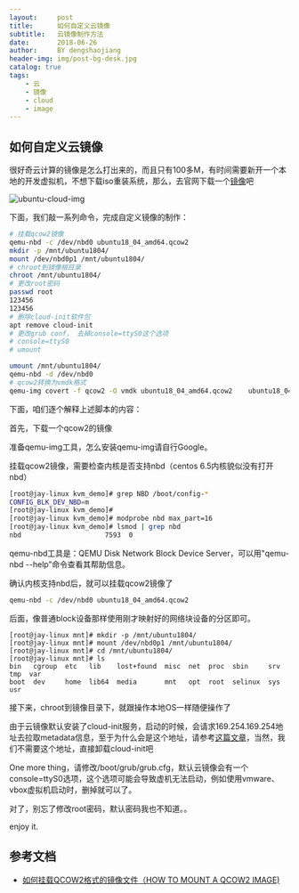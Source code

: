 ```yaml
---
layout:     post
title:      如何自定义云镜像
subtitle:   云镜像制作方法
date:       2018-06-26
author:     BY dengshaojiang
header-img: img/post-bg-desk.jpg
catalog: true
tags:
    - 云
    - 镜像
    - cloud
    - image
---
```


## 如何自定义云镜像

很好奇云计算的镜像是怎么打出来的，而且只有100多M，有时间需要新开一个本地的开发虚拟机，不想下载iso重装系统，那么，去官网下载一个[镜像](https://cloud-images.ubuntu.com/releases/18.04/release/)吧

![ubuntu-cloud-img](https://dengshaojiang.github.io/img/ubuntu-cloud-img.png)

下面，我们敲一系列命令，完成自定义镜像的制作：

```bash
# 挂载qcow2镜像
qemu-nbd -c /dev/nbd0 ubuntu18_04_amd64.qcow2
mkdir -p /mnt/ubuntu1804/
mount /dev/nbd0p1 /mnt/ubuntu1804/
# chroot到镜像根目录
chroot /mnt/ubuntu1804/
# 更改root密码
passwd root
123456
123456
# 删除cloud-init软件包
apt remove cloud-init
# 更改grub conf， 去掉console=ttyS0这个选项
# console=ttyS0
# umount

umount /mnt/ubuntu1804/
qemu-nbd -d /dev/nbd0
# qcow2转换为vmdk格式
qemu-img covert -f qcow2 -O vmdk ubuntu18_04_amd64.qcow2 	ubuntu18_04_amd64.vmdk
```



下面，咱们逐个解释上述脚本的内容：

首先，下载一个qcow2的镜像

准备qemu-img工具，怎么安装qemu-img请自行Google。

挂载qcow2镜像，需要检查内核是否支持nbd（centos 6.5内核貌似没有打开nbd）

```bash
[root@jay-linux kvm_demo]# grep NBD /boot/config-*
CONFIG_BLK_DEV_NBD=m
[root@jay-linux kvm_demo]# 
[root@jay-linux kvm_demo]# modprobe nbd max_part=16
[root@jay-linux kvm_demo]# lsmod | grep nbd
nbd                     7593  0

```

qemu-nbd工具是：QEMU Disk Network Block Device Server，可以用"qemu-nbd --help”命令查看其帮助信息。 

确认内核支持nbd后，就可以挂载qcow2镜像了

```bash
qemu-nbd -c /dev/nbd0 ubuntu18_04_amd64.qcow2
```

后面，像普通block设备那样使用刚才映射好的网络块设备的分区即可。

```
[root@jay-linux mnt]# mkdir -p /mnt/ubuntu1804/
[root@jay-linux mnt]# mount /dev/nbd0p1 /mnt/ubuntu1804/ 
[root@jay-linux mnt]# cd /mnt/ubuntu1804/ 
[root@jay-linux mnt]# ls
bin   cgroup  etc   lib    lost+found  misc  net  proc  sbin     srv  tmp  var
boot  dev     home  lib64  media       mnt   opt  root  selinux  sys  usr
```

接下来，chroot到镜像目录下，就跟操作本地OS一样随便操作了

由于云镜像默认安装了cloud-init服务，启动的时候，会请求169.254.169.254地址去拉取metadata信息，至于为什么会是这个地址，请参考[这篇文章](https://www.ibm.com/developerworks/cn/cloud/library/1509_liukg_openstackmeta/index.html)，当然，我们不需要这个地址，直接卸载cloud-init吧

One more thing，请修改/boot/grub/grub.cfg，默认云镜像会有一个console=ttyS0选项，这个选项可能会导致虚机无法启动，例如使用vmware、vbox虚拟机启动时，删掉就可以了。

对了，别忘了修改root密码，默认密码我也不知道。。

enjoy it.

## 参考文档

- [如何挂载QCOW2格式的镜像文件（HOW TO MOUNT A QCOW2 IMAGE) ](http://smilejay.com/2012/11/how-to-mount-a-qcow2-image/)
